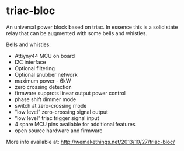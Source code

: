 triac-bloc
==========

An universal power block based on triac. In essence this is a solid state relay that can be augmented with some bells and whistles. 

Bells and whistles:
 * Attiyny44 MCU on board
 * I2C interface
 * Optional filtering
 * Optional snubber network
 * maximum power - 6kW
 * zero crossing detection
 * firmware supprots linear output power control
 * phase shift dimmer mode
 * switch at zero-crossing mode
 * “low level” zero-crossing signal output
 * “low level” triac trigger signal input
 * 4 spare MCU pins available for additional features
 * open source hardware and firmware

More info available at: http://wemakethings.net/2013/10/27/triac-bloc/
